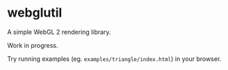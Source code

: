# webglutil

A simple WebGL 2 rendering library.

Work in progress.

Try running examples (eg. `examples/triangle/index.html`) in your browser.
